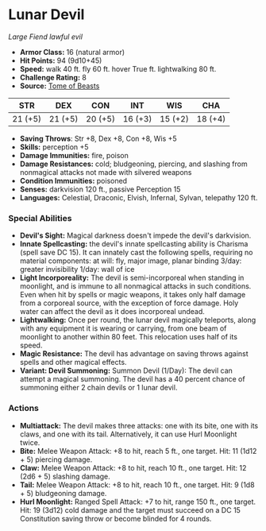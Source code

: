 # Lunar Devil

*Large* *Fiend* *lawful evil*

- **Armor Class:** 16 (natural armor)
- **Hit Points:** 94 (9d10+45)
- **Speed:** walk 40 ft. fly 60 ft. hover True ft. lightwalking 80 ft.
- **Challenge Rating:** 8
- **Source:** [Tome of Beasts](https://koboldpress.com/kpstore/product/tome-of-beasts-for-5th-edition-print/)

| STR | DEX | CON | INT | WIS | CHA |
| --- | --- | --- | --- | --- | --- |
| 21 (+5) | 21 (+5) | 20 (+5) | 16 (+3) | 15 (+2) | 18 (+4) |

- **Saving Throws**: Str +8, Dex +8, Con +8, Wis +5
- **Skills:** perception +5
- **Damage Immunities:** fire, poison
- **Damage Resistances:** cold; bludgeoning, piercing, and slashing from nonmagical attacks not made with silvered weapons
- **Condition Immunities:** poisoned
- **Senses:** darkvision 120 ft., passive Perception 15
- **Languages:** Celestial, Draconic, Elvish, Infernal, Sylvan, telepathy 120 ft.
### Special Abilities
- **Devil's Sight:** Magical darkness doesn't impede the devil's darkvision.
- **Innate Spellcasting:** the devil's innate spellcasting ability is Charisma (spell save DC 15). It can innately cast the following spells, requiring no material components:  at will: fly, major image, planar binding  3/day: greater invisibility  1/day: wall of ice
- **Light Incorporeality:** The devil is semi-incorporeal when standing in moonlight, and is immune to all nonmagical attacks in such conditions. Even when hit by spells or magic weapons, it takes only half damage from a corporeal source, with the exception of force damage. Holy water can affect the devil as it does incorporeal undead.
- **Lightwalking:** Once per round, the lunar devil magically teleports, along with any equipment it is wearing or carrying, from one beam of moonlight to another within 80 feet. This relocation uses half of its speed.
- **Magic Resistance:** The devil has advantage on saving throws against spells and other magical effects.
- **Variant: Devil Summoning:** Summon Devil (1/Day): The devil can attempt a magical summoning. The devil has a 40 percent chance of summoning either 2 chain devils or 1 lunar devil.
### Actions
- **Multiattack:** The devil makes three attacks: one with its bite, one with its claws, and one with its tail. Alternatively, it can use Hurl Moonlight twice.
- **Bite:** Melee Weapon Attack: +8 to hit, reach 5 ft., one target. Hit: 11 (1d12 + 5) piercing damage.
- **Claw:** Melee Weapon Attack: +8 to hit, reach 10 ft., one target. Hit: 12 (2d6 + 5) slashing damage.
- **Tail:** Melee Weapon Attack: +8 to hit, reach 10 ft., one target. Hit: 9 (1d8 + 5) bludgeoning damage.
- **Hurl Moonlight:** Ranged Spell Attack: +7 to hit, range 150 ft., one target. Hit: 19 (3d12) cold damage and the target must succeed on a DC 15 Constitution saving throw or become blinded for 4 rounds.
